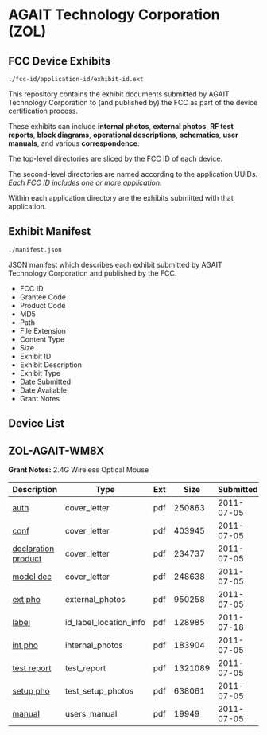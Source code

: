 # AGAIT Technology Corporation (ZOL)
## FCC Device Exhibits

```
./fcc-id/application-id/exhibit-id.ext
```

This repository contains the exhibit documents submitted by AGAIT Technology Corporation to (and published by) the FCC as part of the device certification process.

These exhibits can include **internal photos**, **external photos**, **RF test reports**, **block diagrams**, **operational descriptions**, **schematics**, **user manuals**, and various **correspondence**.

The top-level directories are sliced by the FCC ID of each device.

The second-level directories are named according to the application UUIDs. *Each FCC ID includes one or more application.*

Within each application directory are the exhibits submitted with that application. 

## Exhibit Manifest

```
./manifest.json
```

JSON manifest which describes each exhibit submitted by AGAIT Technology Corporation and published by the FCC.

- FCC ID
- Grantee Code
- Product Code
- MD5
- Path
- File Extension
- Content Type
- Size
- Exhibit ID
- Exhibit Description
- Exhibit Type
- Date Submitted
- Date Available
- Grant Notes

## Device List
## ZOL-AGAIT-WM8X
**Grant Notes:** 2.4G Wireless Optical Mouse

| Description | Type | Ext | Size | Submitted | Available |
| ----------- | ---- | --- | ---- | --------- | --------- |
| [auth](ZOL-AGAIT-WM8X/6e795425c95cf15c70be65cb8570a241/1494679.pdf) | cover_letter | pdf | 250863 | 2011-07-05 | 2011-07-19 |
| [conf](ZOL-AGAIT-WM8X/6e795425c95cf15c70be65cb8570a241/1494680.pdf) | cover_letter | pdf | 403945 | 2011-07-05 | 2011-07-19 |
| [declaration product](ZOL-AGAIT-WM8X/6e795425c95cf15c70be65cb8570a241/1494681.pdf) | cover_letter | pdf | 234737 | 2011-07-05 | 2011-07-19 |
| [model dec](ZOL-AGAIT-WM8X/6e795425c95cf15c70be65cb8570a241/1494682.pdf) | cover_letter | pdf | 248638 | 2011-07-05 | 2011-07-19 |
| [ext pho](ZOL-AGAIT-WM8X/6e795425c95cf15c70be65cb8570a241/1494684.pdf) | external_photos | pdf | 950258 | 2011-07-05 | 2011-07-19 |
| [label](ZOL-AGAIT-WM8X/6e795425c95cf15c70be65cb8570a241/1502779.pdf) | id_label_location_info | pdf | 128985 | 2011-07-18 | 2011-07-19 |
| [int pho](ZOL-AGAIT-WM8X/6e795425c95cf15c70be65cb8570a241/1494685.pdf) | internal_photos | pdf | 183904 | 2011-07-05 | 2011-07-19 |
| [test report](ZOL-AGAIT-WM8X/6e795425c95cf15c70be65cb8570a241/1494687.pdf) | test_report | pdf | 1321089 | 2011-07-05 | 2011-07-19 |
| [setup pho](ZOL-AGAIT-WM8X/6e795425c95cf15c70be65cb8570a241/1494686.pdf) | test_setup_photos | pdf | 638061 | 2011-07-05 | 2011-07-19 |
| [manual](ZOL-AGAIT-WM8X/6e795425c95cf15c70be65cb8570a241/1494691.pdf) | users_manual | pdf | 19949 | 2011-07-05 | 2011-07-19 |

